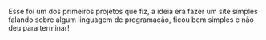 Esse foi um dos primeiros projetos que fiz, a ideia era fazer um site simples falando sobre algum linguagem de programação, ficou bem simples e não deu para terminar!
